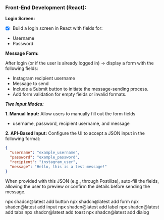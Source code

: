 ### Front-End Development (React):

**Login Screen:**

- [x] Build a login screen in React with fields for:

- Username
- Password

**Message Form:**

After login (or if the user is already logged in) -> display a form with the following fields:
- Instagram recipient username
- Message to send
- Include a Submit button to initiate the message-sending process.
- Add form validation for empty fields or invalid formats.

**_Two Input Modes:_**

**1. Manual Input:** 
Allow users to manually fill out the form fields
- username, password, recipient username, and message

**2. API-Based Input:** 
Configure the UI to accept a JSON input in the following format:

```json
{
  "username": "example_username",
  "password": "example_password",
  "recipient": "instagram_user",
  "message": "Hello, this is a test message!"
}
```

When provided with this JSON (e.g., through Postilize), auto-fill the fields, allowing the user to preview or confirm the details before sending the message.


npx shadcn@latest add button
npx shadcn@latest add form
npx shadcn@latest add input
npx shadcn@latest add label
npx shadcn@latest add tabs
npx shadcn@latest add toast
npx shadcn@latest add dialog